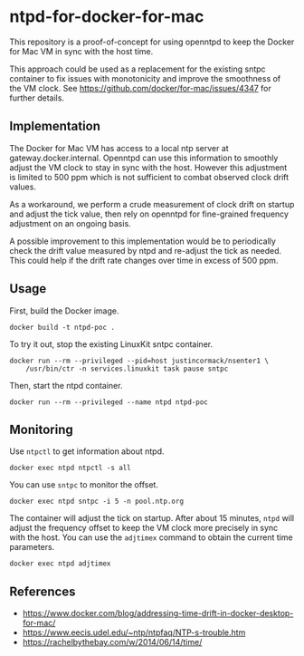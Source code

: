 # ntpd-for-docker-for-mac

This repository is a proof-of-concept for using openntpd to keep the Docker for
Mac VM in sync with the host time.

This approach could be used as a replacement for the existing sntpc container
to fix issues with monotonicity and improve the smoothness of the VM clock. See
https://github.com/docker/for-mac/issues/4347 for further details.

## Implementation
The Docker for Mac VM has access to a local ntp server at
gateway.docker.internal. Openntpd can use this information to smoothly adjust
the VM clock to stay in sync with the host. However this adjustment is limited
to 500 ppm which is not sufficient to combat observed clock drift values.

As a workaround, we perform a crude measurement of clock drift on startup and
adjust the tick value, then rely on openntpd for fine-grained frequency
adjustment on an ongoing basis.

A possible improvement to this implementation would be to periodically check
the drift value measured by ntpd and re-adjust the tick as needed. This could
help if the drift rate changes over time in excess of 500 ppm.

## Usage

First, build the Docker image.

    docker build -t ntpd-poc .

To try it out, stop the existing LinuxKit sntpc container.

    docker run --rm --privileged --pid=host justincormack/nsenter1 \
        /usr/bin/ctr -n services.linuxkit task pause sntpc

Then, start the ntpd container.

    docker run --rm --privileged --name ntpd ntpd-poc

## Monitoring

Use `ntpctl` to get information about ntpd.

    docker exec ntpd ntpctl -s all

You can use `sntpc` to monitor the offset.

    docker exec ntpd sntpc -i 5 -n pool.ntp.org

The container will adjust the tick on startup. After about 15 minutes, `ntpd`
will adjust the frequency offset to keep the VM clock more precisely in sync
with the host. You can use the `adjtimex` command to obtain the current time
parameters.

    docker exec ntpd adjtimex

## References

* https://www.docker.com/blog/addressing-time-drift-in-docker-desktop-for-mac/
* https://www.eecis.udel.edu/~ntp/ntpfaq/NTP-s-trouble.htm
* https://rachelbythebay.com/w/2014/06/14/time/
